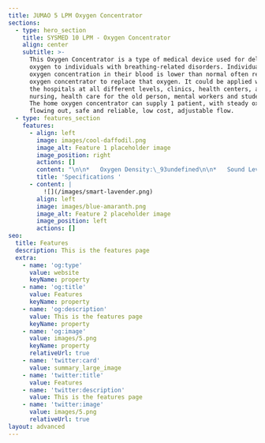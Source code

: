 ```yaml
---
title: JUMAO 5 LPM Oxygen Concentrator
sections:
  - type: hero_section
    title: SYSMED 10 LPM - Oxygen Concentrator
    align: center
    subtitle: >-
      This Oxygen Concentrator is a type of medical device used for delivering
      oxygen to individuals with breathing-related disorders. Individuals whose
      oxygen concentration in their blood is lower than normal often require an
      oxygen concentrator to replace that oxygen. It could be applied widely in
      the hospitals at all different levels, clinics, health centers, and family
      nursing, health care for the old person, mental workers and students, etc.
      The home oxygen concentrator can supply 1 patient, with steady oxygen
      flowing out, safe and reliable, low cost, adjustable flow.
  - type: features_section
    features:
      - align: left
        image: images/cool-daffodil.png
        image_alt: Feature 1 placeholder image
        image_position: right
        actions: []
        content: "\n\n*   Oxygen Density:\_93undefined\n\n*   Sound Level:\_≤ 46db\n\n*   Flow Rate:\_5 L\\Min\n\n*   Molecular Sieve:\_Li-X, High 13X\n\n*   Filter:\_France CECA molecular sieve\n\n*   Net Weight:\_16 Kgs; Gross Weight:\_18 Kgs\n\n*   Compressor Warranty:\_10,000 Hours\n"
        title: 'Specifications '
      - content: |
          ![](/images/smart-lavender.png)
        align: left
        image: images/blue-amaranth.png
        image_alt: Feature 2 placeholder image
        image_position: left
        actions: []
seo:
  title: Features
  description: This is the features page
  extra:
    - name: 'og:type'
      value: website
      keyName: property
    - name: 'og:title'
      value: Features
      keyName: property
    - name: 'og:description'
      value: This is the features page
      keyName: property
    - name: 'og:image'
      value: images/5.png
      keyName: property
      relativeUrl: true
    - name: 'twitter:card'
      value: summary_large_image
    - name: 'twitter:title'
      value: Features
    - name: 'twitter:description'
      value: This is the features page
    - name: 'twitter:image'
      value: images/5.png
      relativeUrl: true
layout: advanced
---
```

